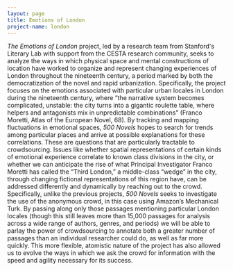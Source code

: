 ```yaml
---
layout: page
title: Emotions of London
project-name: london
---
```

*The Emotions of London* project, led by a research team from Stanford's Literary Lab with support from the CESTA research community, seeks to analyze the ways in which physical space and mental constructions of location have worked to organize and represent changing experiences of London throughout the nineteenth century, a period marked by both the democratization of the novel and rapid urbanization.  Specifically, the project focuses on the emotions associated with particular urban locales in London during the nineteenth century, where “the narrative system becomes complicated, unstable: the city turns into a gigantic roulette table, where helpers and antagonists mix in unpredictable combinations” (Franco Moretti, Atlas of the European Novel, 68). By tracking and mapping fluctuations in emotional spaces, *500 Novels* hopes to search for trends among particular places and arrive at possible explanations for these correlations.  These are questions that are particularly tractable to crowdsourcing.  Issues like whether spatial representations of certain kinds of emotional experience correlate to known class divisions in the city, or whether we can anticipate the rise of what Principal Investigator Franco Moretti has called the “Third London,” a middle-class “wedge” in the city, through changing fictional representations of this region have, can be addressed differently and dynamically by reaching out to the crowd.  Specifically, unlike the previous projects, *500 Novels* seeks to investigate the use of the anonymous crowd, in this case using Amazon’s Mechanical Turk.  By passing along only those passages mentioning particular London locales (though this still leaves more than 15,000 passages for analysis across a wide range of authors, genres, and periods) we will be able to parlay the power of crowdsourcing to annotate both a greater number of passages than an individual researcher could do, as well as far more quickly. This more flexible, atomistic nature of the project has also allowed us to evolve the ways in which we ask the crowd for information with the speed and agility necessary for its success.
